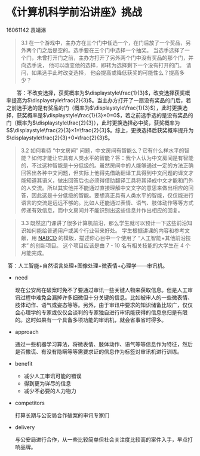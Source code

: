 # 《计算机科学前沿讲座》挑战

16061142 	袁靖淋

> 3.1 在一个游戏中，主办方在三个门中任选一个，在门后放了一个奖品，另外两个门之后是空的。选手要在三个门中选择一个抽奖。 当选手选择了一个门，未曾打开门之前，主办方打开了另外两个门中没有奖品的那个门，并向选手说， 他可以改变他的选择，即转为选择剩下一个没有打开的门。 请问，如果选手此时改变选择， 他会提高或降低获奖的可能性么？提高多少？ 

&emsp;&emsp;答：不改变选择，获奖概率为$\displaystyle\frac{1}{3}$，改变选择获奖概率提高为$\displaystyle\frac{2}{3}$。当主办方打开了一扇没有奖品的门后，若之前选手选的是有奖品的门（概率为$\displaystyle\frac{1}{3}$），此时更换选择，获奖概率是$\displaystyle\frac{1}{3}×0=0$，若之前选手选的是没有奖品的门（概率为$\displaystyle\frac{2}{3}），此时更换选择必中奖，获奖概率为$$\displaystyle\frac{2}{3}×1=\frac{2}{3}$。综上，更换选择后获奖概率提升为$\displaystyle\frac{2}{3}+0=\frac{2}{3}$。



> 3.2 如何看待 “中文房间” 问题，中文房间有智能么？它有什么样水平的智能？如何才能让它具有人类水平的智能？
​	答：我个人认为中文房间是有智能的，不过这种智能是十分低级的。虽然房间中的人能够通过一定的方法正确回答出各种中文问题，但实际上他得先借助翻译工具得到中文问题的译文才能知道其语义，做出回答后也必须得借助翻译工具将其译成中文才能和门外的人交流。所以其实他并不能通过直接理解中文文字的意思来做出相应的回答，因此这是十分低级的智能。要想真正具有人类水平的智能，仅仅能进行语言的交流是远远不够的。比如人还能通过表情、语气、肢体动作等等方式传递有效信息，而中文房间并不能识别出这些信息并作出相应的回复。




> 3.3 既然这门课讲了很多计算机前沿，那么学生就可以预计一下这些前沿知识如何能给普通用户或某个行业带来好处。 学生根据讲课的内容和参考文献，用 [NABCD](https://www.cnblogs.com/xinz/archive/2010/12/01/1893323.html) 的模板，描述你心目中一个使用了 “人工智能+其他前沿技术” 的创新项目。 这个项目应该是由 7 - 10 名有相关技能的大学生在 4 个月能完成。 

​	答：人工智能+自然语言处理+图像处理+微表情+心理学——审讯机。

- need

  现在公安局在破案时免不了要通过审讯一些关键人物来获取信息。但是人工审讯过程中难免会漏掉许多细微但十分关键的信息。比如被审人的一些微表情、肢体动作、语气或姿态等等。另外，由于审讯中要求的知识储备比较广，仅仅会心理学的专家或仅仅会谈判的专家独自进行审讯能获得的信息总归是有限的。这时如果有一个具备多项功能的审讯机，就会省事省时得多。

- approach

  通过一些机器学习算法，将微表情、肢体动作、语气等等信息作为特征，然后是否撒谎、有没有隐瞒等等需要求证的信息作为标签对审讯机进行训练。

- benefit

  - 减少人工审讯可能的错误
  - 得到更为详尽的信息
  - 减少不必要的人力物力

- competitors

  打算长期与公安局合作破案的审讯专家们

- delivery

  与公安局进行合作，从一些比较简单但社会关注度比较高的案件入手，早点打响品牌。